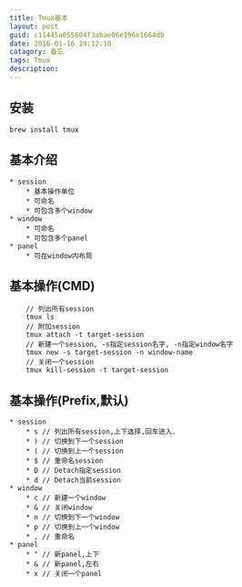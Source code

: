 ```yaml
---
title: Tmux基本
layout: post
guid: c11445a055604f3abae06e196e1664db
date: 2016-01-16 19:12:10
catagory: 备忘
tags: Tmux
description:
---
```



## 安装
    brew install tmux


## 基本介绍
    * session
        * 基本操作单位
        * 可命名
        * 可包含多个window
    * window
        * 可命名
        * 可包含多个panel
    * panel
        * 可在window内布局


## 基本操作(CMD)
        // 列出所有session
        tmux ls
        // 附加session
        tmux attach -t target-session
        // 新建一个session, -s指定session名字, -n指定window名字
        tmux new -s target-session -n window-name
        // 关闭一个session
        tmux kill-session -t target-session


## 基本操作(Prefix,默认<C-b>)
    * session
        * s // 列出所有session,上下选择,回车进入.
        * ) // 切换到下一个session
        * ( // 切换到上一个session
        * $ // 重命名session
        * D // Detach指定session
        * d // Detach当前session
    * window
        * c // 新建一个window
        * & // 关闭window
        * n // 切换到下一个window
        * p // 切换到上一个window
        * , // 重命名
    * panel
        * " // 新panel,上下
        * & // 新panel,左右
        * x // 关闭一个panel
